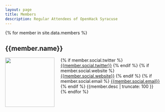 ```yaml
---
layout: page
title: Members
description: Regular Attendees of OpenHack Syracuse
---
```

{% for member in site.data.members %}
## {{member.name}}

<img src="{{member.img}}" style="float: left; height: 160px; margin-right: 20px;" />

{% if member.social.twitter %}
<i class="fa fa-twitter"></i> [{{member.social.twitter}}](//twitter.com/{{member.social.twitter}})
{% endif %}
{% if member.social.website %}
<i class="fa fa-globe"></i> [{{member.social.website}}]({{member.social.website}})
{% endif %}
{% if member.social.email %}
<i class="fa fa-envelope"></i> [{{member.social.email}}](mailto:{{member.social.email}})
{% endif %}
{{member.desc | truncate: 100 }}
{% endfor %}
